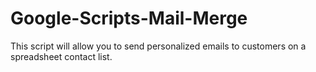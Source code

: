 # Google-Scripts-Mail-Merge

This script will allow you to send personalized emails to customers on a spreadsheet contact list. 
